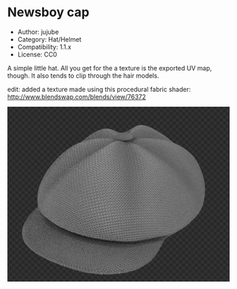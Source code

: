 # Newsboy cap

* Author: jujube
* Category: Hat/Helmet
* Compatibility: 1.1.x
* License: CC0

A simple little hat. All you get for the a texture is the exported UV map, though. It also tends to clip through the hair models.

edit: added a texture made using this procedural fabric shader: http://www.blendswap.com/blends/view/76372

![Example](good_hat.PNG)

